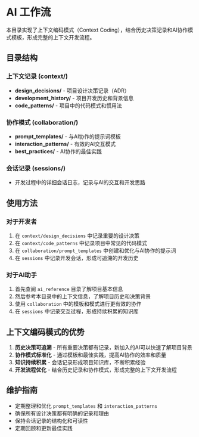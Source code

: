 # AI 工作流

本目录实现了上下文编码模式（Context Coding），结合历史决策记录和AI协作模式模板，形成完整的上下文开发流程。

## 目录结构

### 上下文记录 (context/)
- **design_decisions/** - 项目设计决策记录（ADR）
- **development_history/** - 项目开发历史和背景信息
- **code_patterns/** - 项目中的代码模式和惯用法

### 协作模式 (collaboration/)
- **prompt_templates/** - 与AI协作的提示词模板
- **interaction_patterns/** - 有效的AI交互模式
- **best_practices/** - AI协作的最佳实践

### 会话记录 (sessions/)
- 开发过程中的详细会话日志，记录与AI的交互和开发思路

## 使用方法

### 对于开发者
1. 在 `context/design_decisions` 中记录重要的设计决策
2. 在 `context/code_patterns` 中记录项目中常见的代码模式
3. 在 `collaboration/prompt_templates` 中创建和优化与AI协作的提示词
4. 在 `sessions` 中记录开发会话，形成可追溯的开发历史

### 对于AI助手
1. 首先查阅 `ai_reference` 目录了解项目基本信息
2. 然后参考本目录中的上下文信息，了解项目历史和决策背景
3. 使用 `collaboration` 中的模板和模式进行更有效的协作
4. 在 `sessions` 中记录交互过程，形成持续积累的知识库

## 上下文编码模式的优势

1. **历史决策可追溯** - 所有重要决策都有记录，新加入的AI可以快速了解项目背景
2. **协作模式标准化** - 通过模板和最佳实践，提高AI协作的效率和质量
3. **知识持续积累** - 会话记录形成项目知识库，不断积累经验
4. **开发流程优化** - 结合历史记录和协作模式，形成完整的上下文开发流程

## 维护指南

- 定期整理和优化 `prompt_templates` 和 `interaction_patterns`
- 确保所有设计决策都有明确的记录和理由
- 保持会话记录的结构化和可读性
- 定期回顾和更新最佳实践